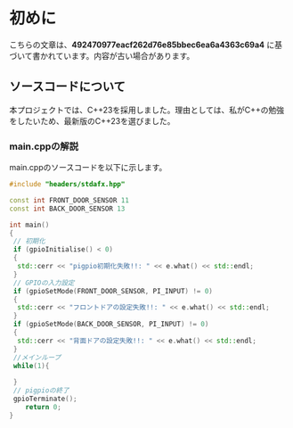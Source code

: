 # 初めに

こちらの文章は、**492470977eacf262d76e85bbec6ea6a4363c69a4** に基づいて書かれています。内容が古い場合があります。

## ソースコードについて

本プロジェクトでは、C++23を採用しました。理由としては、私がC++の勉強をしたいため、最新版のC++23を選びました。

### main.cppの解説

main.cppのソースコードを以下に示します。

```cpp
#include "headers/stdafx.hpp"

const int FRONT_DOOR_SENSOR 11
const int BACK_DOOR_SENSOR 13

int main()
{
 // 初期化
 if (gpioInitialise() < 0)
 {
  std::cerr << "pigpio初期化失敗!!: " << e.what() << std::endl;
 }
 // GPIOの入力設定 
 if (gpioSetMode(FRONT_DOOR_SENSOR, PI_INPUT) != 0)
 {
  std::cerr << "フロントドアの設定失敗!!: " << e.what() << std::endl;
 }
 if (gpioSetMode(BACK_DOOR_SENSOR, PI_INPUT) != 0)
 {
  std::cerr << "背面ドアの設定失敗!!: " << e.what() << std::endl;
 }
 //メインループ
 while(1){
  
 }
 // pigpioの終了
 gpioTerminate();
    return 0;
}
```


